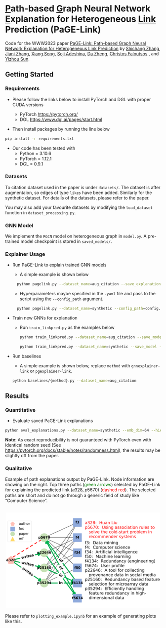 <!-- #region -->
# <ins>P</ins>ath-based <ins>G</ins>raph Neural Network <ins>E</ins>xplanation for Heterogeneous <ins>Link</ins> Prediction (PaGE-Link)


Code for the WWW2023 paper [PaGE-Link: Path-based Graph Neural Network Explanation for
Heterogeneous Link Prediction](https://arxiv.org/pdf/2302.12465.pdf) by [Shichang Zhang](https://shichangzh.github.io/), [Jiani Zhang](https://scholar.google.com/citations?user=CBmDAOEAAAAJ&hl=en), [Xiang Song](https://scholar.google.com/citations?user=LyPpCKwAAAAJ&hl=en), [Soji Adeshina](https://sojiadeshina.com/about/), [Da Zheng](https://zheng-da.github.io/), [Christos Faloutsos](http://www.cs.cmu.edu/~christos/)
, and [Yizhou Sun](http://web.cs.ucla.edu/~yzsun/).


## Getting Started

### Requirements
- Please follow the links below to install PyTorch and DGL with proper CUDA versions
    - PyTorch https://pytorch.org/
    - DGL https://www.dgl.ai/pages/start.html

- Then install packages by running the line below
```bash
pip install -r requirements.txt
```

- Our code has been tested with
    - Python = 3.10.6
    - PyTorch = 1.12.1
    - DGL = 0.9.1


### Datasets
To citation dataset used in the paper is under `datasets/`. The dataset is after augmentaion, so edges of type `likes` have been added. Similarly for the synthetic dataset. For details of the datasets, please refer to the paper. 

You may also add your favourite datasets by modifying the `load_dataset` function in `dataset_processing.py`.

### GNN Model
We implement the `RGCN` model on heterogeneous graph in `model.py`. A pre-trained model checkpoint is stored in `saved_models/`.


### Explainer Usage
- Run PaGE-Link to explain trained GNN models 
  - A simple example is shown below
  ```bash
    python pagelink.py --dataset_name=aug_citation --save_explanation
  ```

  - Hyperparameters maybe specified in the `.yaml` file and pass to the script using the `--config_path` argument.
  ```bash
    python pagelink.py --dataset_name=synthetic --config_path=config.yaml --save_explanation
  ```

- Train new GNNs for explanation
  - Run `train_linkpred.py` as the examples below
    ```bash
    python train_linkpred.py --dataset_name=aug_citation --save_model --emb_dim=128 --hidden_dim=128 --out_dim=128
    ```

    ```bash
    python train_linkpred.py --dataset_name=synthetic --save_model --emb_dim=64 --hidden_dim=64 --out_dim=64
    ```

- Run baselines 
    - A simple example is shown below, replace `method` with `gnnexplainer-link` or `pgexplainer-link`.
    ```bash
    python baselines/{method}.py --dataset_name=aug_citation
    ```




## Results

### Quantitative
- Evaluate saved PaGE-Link explanations
```bash
python eval_explanations.py --dataset_name=synthetic --emb_dim=64 --hidden_dim=64 --out_dim=64 --eval_explainer_names=pagelink
```

**Note**: As exact reproducibility is not guaranteed with PyTorch even with identical random seed
(See https://pytorch.org/docs/stable/notes/randomness.html), the results may be slightly off from the paper.

### Qualitative
Example of path explanations output by PaGE-Link. Node information are showing on the right.
Top three paths (<span style="color:green">green arrows</span>) selected by PaGE-Link for explaining the predicted link (𝑎328, 𝑝5670) (<span style="color:red">dashed red</span>). The selected paths are short and do not go through a generic field of study like “Computer Science”.

<p align="center">
  <br />
  <img src="imgs/case2.png" width="500">
  <br />
</p>

Please refer to `plotting_example.ipynb` for an example of generating plots like this.




<!-- #endregion -->
